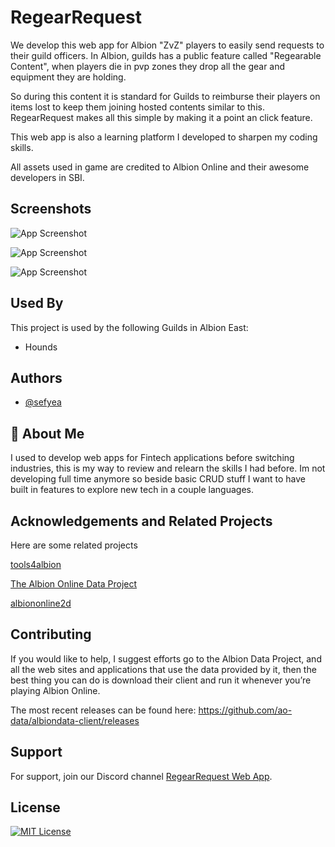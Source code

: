 
# RegearRequest

We develop this web app for Albion "ZvZ" players to easily send requests to their guild officers. In Albion, guilds has a public feature called "Regearable Content", when players die in pvp zones they drop all the gear and equipment they are holding. 

So during this content it is standard for Guilds to reimburse their players on items lost to keep them joining hosted contents similar to this. RegearRequest makes all this simple by making it a point an click feature.

This web app is also a learning platform I developed to sharpen my coding skills. 

All assets used in game are credited to Albion Online and their awesome developers in SBI. 


## Screenshots

![App Screenshot](https://i.imgur.com/eRodZV5.png)

![App Screenshot](https://i.imgur.com/qKLbVbJ.png)

![App Screenshot](https://i.imgur.com/xOP1xHc.png)


## Used By

This project is used by the following Guilds in Albion East:

- Hounds


## Authors

- [@sefyea](https://www.https://github.com/Sefyea)


## 🚀 About Me
I used to develop web apps for Fintech applications before switching industries, this is my way to review and relearn the skills I had before. Im not developing full time anymore so beside basic CRUD stuff I want to have built in features to explore new tech in a couple languages.


## Acknowledgements and Related Projects

Here are some related projects

[tools4albion](https://www.tools4albion.com/)

[The Albion Online Data Project](https://www.albion-online-data.com/)

[albiononline2d](https://albiononline2d.com/en/item)
## Contributing

If you would like to help, I suggest efforts go to the Albion Data Project, and all the web sites and applications that use the data provided by it, then the best thing you can do is download their client and run it whenever you’re playing Albion Online.

The most recent releases can be found here: https://github.com/ao-data/albiondata-client/releases


## Support

For support, join our Discord channel [RegearRequest Web App](https://discord.gg/2V5YmN7a).


## License

[![MIT License](https://img.shields.io/badge/License-MIT-green.svg)](https://choosealicense.com/licenses/mit/)

